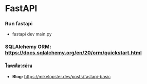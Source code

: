 # FastAPI

### Run fastapi 
- fastapi dev main.py

### SQLAlchemy ORM: https://docs.sqlalchemy.org/en/20/orm/quickstart.html

### โคตรดีควรอ่าน
-  **Blog:** https://mikelopster.dev/posts/fastapi-basic 
